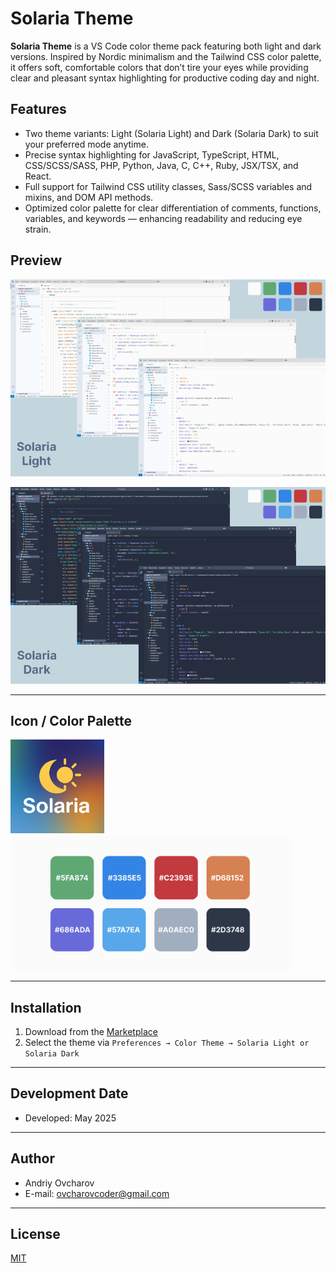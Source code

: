 # Solaria Theme

**Solaria Theme** is a VS Code color theme pack featuring both light and dark versions. Inspired by Nordic minimalism and the Tailwind CSS color palette, it offers soft, comfortable colors that don’t tire your eyes while providing clear and pleasant syntax highlighting for productive coding day and night.

## Features

- Two theme variants: Light (Solaria Light) and Dark (Solaria Dark) to suit your preferred mode anytime.
- Precise syntax highlighting for JavaScript, TypeScript, HTML, CSS/SCSS/SASS, PHP, Python, Java, C, C++, Ruby, JSX/TSX, and React.
- Full support for Tailwind CSS utility classes, Sass/SCSS variables and mixins, and DOM API methods.
- Optimized color palette for clear differentiation of comments, functions, variables, and keywords — enhancing readability and reducing eye strain.

## Preview
![Solaria Light Preview](https://raw.githubusercontent.com/ovcharovcoder/solaria-theme/main/images/preview-light.png)

![Solaria Dark Preview](https://raw.githubusercontent.com/ovcharovcoder/solaria-theme/main/images/preview-dark.png)

---

## Icon / Сolor Palette 
<img src="images/icon.png" width="150px" alt="img">
<img src="images/colors.png" width="450px" alt="img">

---

## Installation

1. Download from the [Marketplace](https://marketplace.visualstudio.com/items?itemName=ovcharovcoder.solaria-theme)
2. Select the theme via `Preferences → Color Theme → Solaria Light or Solaria Dark`


---

## Development Date  
- Developed: May 2025

---

## Author

- Andriy Ovcharov
-  E-mail: ovcharovcoder@gmail.com

---

## License

<a href="LICENSE">MIT</a>

